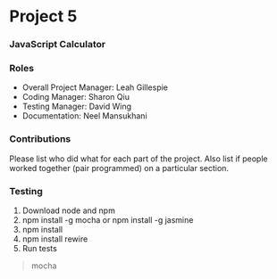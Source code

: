 # Project 5
### JavaScript Calculator

### Roles
* Overall Project Manager: Leah Gillespie
* Coding Manager: Sharon Qiu
* Testing Manager: David Wing
* Documentation: Neel Mansukhani

### Contributions
Please list who did what for each part of the project.
Also list if people worked together (pair programmed) on a particular section.

### Testing
1. Download node and npm  
2. npm install -g mocha or npm install -g jasmine 
3. npm install 
4. npm install rewire
5. Run tests 
> mocha 